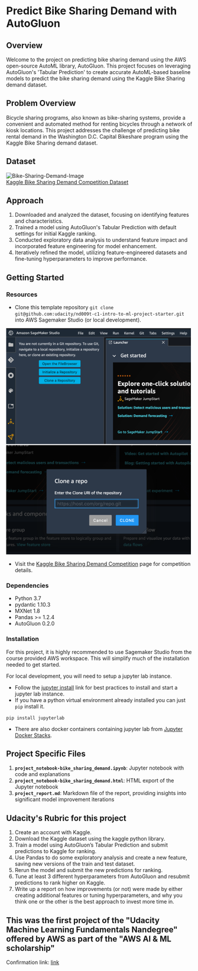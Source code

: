 # Predict Bike Sharing Demand with AutoGluon

## Overview

Welcome to the project on predicting bike sharing demand using the AWS open-source AutoML library, AutoGluon. This project focuses on leveraging AutoGluon's 'Tabular Prediction' to create accurate AutoML-based baseline models to predict the bike sharing demand using the Kaggle Bike Sharing demand dataset.

## Problem Overview

Bicycle sharing programs, also known as bike-sharing systems, provide a convenient and automated method for renting bicycles through a network of kiosk locations. This project addresses the challenge of predicting bike rental demand in the Washington D.C. Capital Bikeshare program using the Kaggle Bike Sharing demand dataset.

## Dataset
![[Bike-Sharing-Demand-Image]([img/Bike-Sharing-Demand-img.jpg](https://storage.googleapis.com/kaggle-media/competitions/kaggle/3948/media/bikes.png))](https://storage.googleapis.com/kaggle-media/competitions/kaggle/3948/media/bikes.png)<br>
[Kaggle Bike Sharing Demand Competition Dataset](https://www.kaggle.com/competitions/bike-sharing-demand/data)

## Approach

1. Downloaded and analyzed the dataset, focusing on identifying features and characteristics.
2. Trained a model using AutoGluon's Tabular Prediction with default settings for initial Kaggle ranking.
3. Conducted exploratory data analysis to understand feature impact and incorporated feature engineering for model enhancement.
4. Iteratively refined the model, utilizing feature-engineered datasets and fine-tuning hyperparameters to improve performance.

## Getting Started

### Resources
* Clone this template repository `git clone git@github.com:udacity/nd009t-c1-intro-to-ml-project-starter.git` into AWS Sagemaker Studio (or local development).

<img src="img/sagemaker-studio-git1.png" alt="sagemaker-studio-git1.png" width="500"/>
<img src="img/sagemaker-studio-git2.png" alt="sagemaker-studio-git2.png" width="500"/>

- Visit the [Kaggle Bike Sharing Demand Competition](https://www.kaggle.com/c/bike-sharing-demand) page for competition details.

### Dependencies

- Python 3.7
- pydantic 1.10.3
- MXNet 1.8
- Pandas >= 1.2.4
- AutoGluon 0.2.0 

### Installation
For this project, it is highly recommended to use Sagemaker Studio from the course provided AWS workspace. This will simplify much of the installation needed to get started.

For local development, you will need to setup a jupyter lab instance.
* Follow the [jupyter install](https://jupyter.org/install.html) link for best practices to install and start a jupyter lab instance.
* If you have a python virtual environment already installed you can just `pip` install it.
```
pip install jupyterlab
```
* There are also docker containers containing jupyter lab from [Jupyter Docker Stacks](https://jupyter-docker-stacks.readthedocs.io/en/latest/index.html).

## Project Specific Files

1. **`project_notebook-bike_sharing_demand.ipynb`**: Jupyter notebook with code and explanations 
2. **`project_notebook-bike_sharing_demand.html`**: HTML export of the Jupyter notebook
3. **`project_report.md`**: Markdown file of the report, providing insights into significant model improvement iterations

## Udacity's Rubric for this project

1. Create an account with Kaggle.
2. Download the Kaggle dataset using the kaggle python library.
3. Train a model using AutoGluon’s Tabular Prediction and submit predictions to Kaggle for ranking.
4. Use Pandas to do some exploratory analysis and create a new feature, saving new versions of the train and test dataset.
5. Rerun the model and submit the new predictions for ranking.
6. Tune at least 3 different hyperparameters from AutoGluon and resubmit predictions to rank higher on Kaggle.
7. Write up a report on how improvements (or not) were made by either creating additional features or tuning hyperparameters, and why you think one or the other is the best approach to invest more time in.

## This was the first project of the "Udacity Machine Learning Fundamentals Nandegree" offered by AWS as part of the "AWS AI & ML scholarship"
Confirmation  link: [link](https://graduation.udacity.com/confirm/e/ba2b0610-ee8f-11ed-8e43-fbdc25fcc49f)


